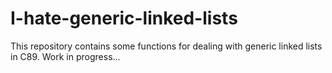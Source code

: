 # I-hate-generic-linked-lists
This repository contains some functions for dealing with generic linked lists in C89. Work in progress...
